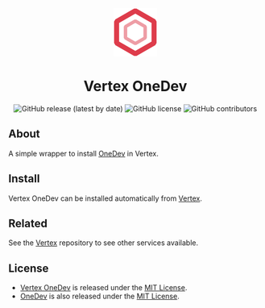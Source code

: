 <p align="center">
    <img height="96" src="https://github.com/vertex-center/vertex-design/raw/main/logos/transparent/vertex_logo_transparent.png" alt="Vertex logo" />
</p>
<h1 align="center">Vertex OneDev</h1>

<p align="center">
<img alt="GitHub release (latest by date)" src="https://img.shields.io/github/v/release/vertex-center/vertex-onedev?color=DE3C4B&labelColor=1E212B&style=for-the-badge">
<img alt="GitHub license" src="https://img.shields.io/github/license/vertex-center/vertex-onedev?color=DE3C4B&labelColor=1E212B&style=for-the-badge">
<img alt="GitHub contributors" src="https://img.shields.io/github/contributors/vertex-center/vertex-onedev?color=DE3C4B&labelColor=1E212B&style=for-the-badge">
</p>

## About

A simple wrapper to install [OneDev](https://onedev.io) in Vertex.

## Install

Vertex OneDev can be installed automatically from [Vertex](https://github.com/vertex-center/vertex).

## Related

See the [Vertex](https://github.com/vertex-center/vertex) repository to see other services available.

## License

* [Vertex OneDev](https://github.com/vertex-center/vertex-onedev) is released under the [MIT License](./LICENSE.md).
* [OneDev](https://onedev.io) is also released under the [MIT License](https://github.com/theonedev/onedev/blob/main/license.txt).
